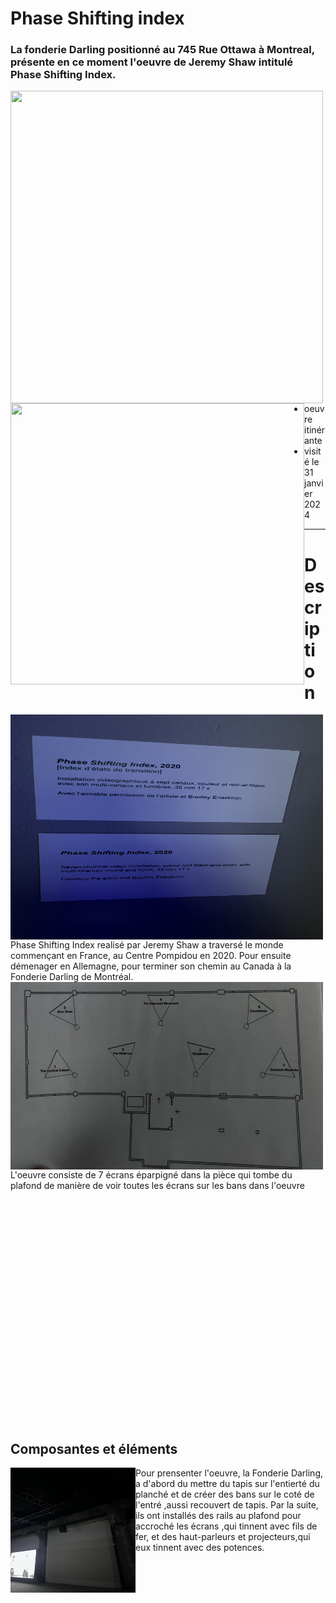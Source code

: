 # Phase Shifting index
### La fonderie Darling positionné au 745 Rue Ottawa à Montreal, présente en ce moment l'oeuvre de Jeremy Shaw intitulé Phase Shifting Index.

<img align="left" width="500" height="500" src="media/pamphlet_oeuvre.JPG">
<img align="left" width="470" height="450" src="media/entree_fonderie.JPG">  

 - oeuvre itinérante
 - visité le 31 janvier 2024
 

----
# Description
<p align="left"> <img align="left" width="500" height="360" src="media/cartel.JPG">
Phase Shifting Index realisé par Jeremy Shaw a traversé le monde commençant en France, au Centre Pompidou en 2020. Pour ensuite démenager en Allemagne, pour terminer son chemin au Canada à la Fonderie Darling de Montréal.
  <img align="left" width="500" height="300" src="media/plan_oeuvre.JPG"></p>
 <p>
 L'oeuvre consiste de 7 écrans éparpigné dans la pièce qui tombe du plafond de manière de voir toutes les écrans sur les bans dans l'oeuvre
</p>


</br>
</br>
</br>
</br>
</br>
</br>
</br>
</br>
</br>
</br>
</br>
</br>
</br>
</br>
</br>
</br>
</br>
</br>
</br>
</br>
</br>

## Composantes et éléments
 <p align="left">
  <img align="left" width="200" height="200" src="media/installation_haut-parleur.JPG"></p>
Pour prensenter l'oeuvre, la Fonderie Darling, a d'abord du mettre du tapis sur l'entierté du planché et de créer des bans sur le coté de l'entré ,aussi recouvert de tapis. Par la suite, ils ont installés des rails au plafond pour accroché les écrans ,qui tinnent avec fils de fer, et des haut-parleurs et projecteurs,qui eux tinnent avec des potences.
</p>

